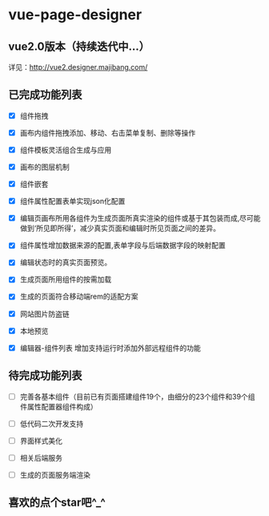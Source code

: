 # vue-page-designer

## vue2.0版本（持续迭代中...）

详见：http://vue2.designer.majibang.com/

## 已完成功能列表

- [x] 组件拖拽

- [x] 画布内组件拖拽添加、移动、右击菜单复制、删除等操作

- [x] 组件模板灵活组合生成与应用

- [X] 画布的图层机制

- [x] 组件嵌套

- [x] 组件属性配置表单实现json化配置

- [x] 编辑页画布所用各组件为生成页面所真实渲染的组件或基于其包装而成,尽可能做到‘所见即所得’，减少真实页面和编辑时所见页面之间的差异。

- [x] 组件属性增加数据来源的配置,表单字段与后端数据字段的映射配置

- [X] 编辑状态时的真实页面预览。

- [x] 生成页面所用组件的按需加载

- [x] 生成的页面符合移动端rem的适配方案

- [x] 网站图片防盗链

- [x] 本地预览

- [x] 编辑器-组件列表 增加支持运行时添加外部远程组件的功能

## 待完成功能列表

 - [ ] 完善各基本组件（目前已有页面搭建组件19个，由细分的23个组件和39个组件属性配置器组件构成）

 - [ ] 低代码二次开发支持
 
 - [ ] 界面样式美化

 - [ ] 相关后端服务

 - [ ] 生成的页面服务端渲染



 ##    喜欢的点个star吧^_^

 